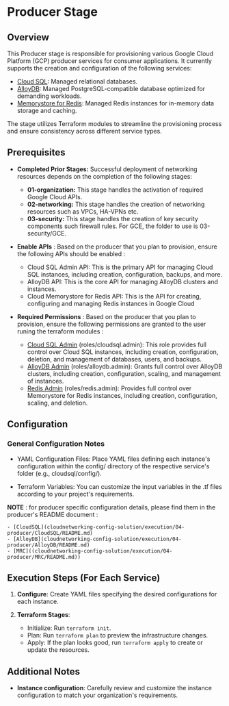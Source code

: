 # Producer Stage

## Overview

This Producer stage is responsible for provisioning various Google Cloud Platform (GCP) producer services for consumer applications. It currently supports the creation and configuration of the following services:

- [Cloud SQL](https://cloud.google.com/sql?hl=en): Managed relational databases.
- [AlloyDB](https://cloud.google.com/alloydb?hl=en): Managed PostgreSQL-compatible database optimized for demanding workloads.
- [Memorystore for Redis](https://cloud.google.com/memorystore/docs/cluster/memorystore-for-redis-cluster-overview): Managed Redis instances for in-memory data storage and caching.

The stage utilizes Terraform modules to streamline the provisioning process and ensure consistency across different service types.

## Prerequisites

- **Completed Prior Stages:** Successful deployment of networking resources depends on the completion of the following stages:

    - **01-organization:** This stage handles the activation of required Google Cloud APIs.
    - **02-networking:** This stage handles the creation of networking resources such as VPCs, HA-VPNs etc.
    - **03-security:** This stage handles the creation of key security components such firewall rules. For GCE, the folder to use is 03-security/GCE.

- **Enable APIs** : Based on the producer that you plan to provision, ensure the following APIs should be enabled :

    - Cloud SQL Admin API: This is the primary API for managing Cloud SQL instances, including creation, configuration, backups, and more.
    - AlloyDB API: This is the core API for managing AlloyDB clusters and instances.
    - Cloud Memorystore for Redis API: This is the API for creating, configuring and managing Redis instances in Google Cloud

- **Required Permissions** : Based on the producer that you plan to provision, ensure the following permissions are granted to the user runing the terraform modules :

    - [Cloud SQL Admin](https://cloud.google.com/sql/docs/mysql/iam-roles#:~:text=roles/cloudsql.admin) (roles/cloudsql.admin): This role provides full control over Cloud SQL instances, including creation, configuration, deletion, and management of databases, users, and backups.
    - [AlloyDB Admin](https://cloud.google.com/alloydb/docs/reference/iam-roles-permissions#:~:text=Description%0AAlloyDB%20permissions-,roles/alloydb.admin,-Cloud%20AlloyDB%20Admin) (roles/alloydb.admin): Grants full control over AlloyDB clusters, including creation, configuration, scaling, and management of instances.
    - [Redis Admin](https://cloud.google.com/memorystore/docs/redis/access-control#:~:text=including%20Redis%20resources-,roles/redis.admin,-Redis%20Admin) (roles/redis.admin): Provides full control over Memorystore for Redis instances, including creation, configuration, scaling, and deletion.

## Configuration

### General Configuration Notes

- YAML Configuration Files: Place YAML files defining each instance's configuration within the config/ directory of the respective service's folder (e.g., cloudsql/config/).

- Terraform Variables: You can customize the input variables in the .tf files according to your project's requirements.

**NOTE** : for producer specific configuration details, please find them in the producer's README document :

    - [CloudSQL](cloudnetworking-config-solution/execution/04-producer/CloudSQL/README.md)
    - [AlloyDB](cloudnetworking-config-solution/execution/04-producer/AlloyDB/README.md)
    - [MRC]((cloudnetworking-config-solution/execution/04-producer/MRC/README.md))

## Execution Steps (For Each Service)

1. **Configure**: Create YAML files specifying the desired configurations for each instance.

2. **Terraform Stages**:

    - Initialize: Run `terraform init`.
    - Plan: Run `terraform plan` to preview the infrastructure changes.
    - Apply: If the plan looks good, run `terraform apply` to create or update the resources.


## Additional Notes

- **Instance configuration**: Carefully review and customize the instance configuration to match your organization's requirements.
